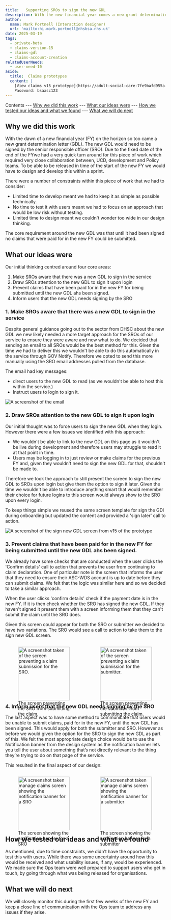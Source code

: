 ```yaml
---
title:   Supporting SROs to sign the new GDL
description: With the new financial year comes a new grant determination letter. We needed to develop a solution to allow senior responsible officers to sign it.
author:
  name: Mark Portnell (Interaction designer)
  url: 'mailto:hi.mark.portnell@nhsbsa.nhs.uk'
date: 2025-03-19
tags:
  - private-beta
  - claims-version-15
  - claims-gdl
  - claims-account-creation
relatedUserNeeds:
  - user-need-10
aside:
  title:  Claims prototypes
  content: |
    [View claims v15 prototype](https://adult-social-care-7fe9bafd955a.herokuapp.com/claims/prototypes/design/v15/) 
    Password: bsaasc123
---
```


Contents
--- [Why we did this work](#why-we-did-this-work)
--- [What our ideas were](#what-our-ideas-were)
--- [How we tested our ideas and what we found](#how-we-tested-our-ideas-and-what-we-found)
--- [What we will do next](#what-we-will-do-next)

## Why we did this work

With the dawn of a new financial year (FY) on the horizon so too came a new grant determination letter (GDL). The new GDL would need to be signed by the senior responsible officer (SRO). Due to the fixed date of the end of the FYwe had a very quick turn around for this piece of work which required very close collaboration between, UCD, development and Policy teams. To be able to be released in time of the start of the new FY we would have to design and develop this within a sprint. 

There were a number of constraints within this piece of work that we had to consider:
- Limited time to develop meant we had to keep it as simple as possible technically.
- No time to test it with users meant we had to focus on an approach that would be low risk without testing.
- Limited time to design meant we couldn't wonder too wide in our design thinking. 

The core requirement around the new GDL was that until it had been signed no claims that were paid for in the new FY could be submitted. 

## What our ideas were

Our initial thinking centred around four core areas:
1. Make SROs aware that there was a new GDL to sign in the service
2. Draw SROs attention to the new GDL to sign it upon login
3. Prevent claims that have been paid for in the new FY for being submitted until the new GDL ahs been signed.
4. Inform users that the new GDL needs signing by the SRO


### 1. Make SROs aware that there was a new GDL to sign in the service
Despite general guidance going out to the sector from DHSC about the new GDL we new likely needed a more target approach for the SROs of our service to ensure they were aware and new what to do. We decided that sending an email to all SROs would be the best method for this. Given the time we had to deliver this we wouldn't be able to do this automatically in the service through GOV Notify. Therefore we opted to send this more manually using the SRO email addresses pulled from the database. 

The email had key messages:
- direct users to the new GDL to read (as we wouldn't be able to host this within the service.)
- Instruct users to login to sign it. 

![A screenshot of the email](email.png "The new GDL communication email")

### 2. Draw SROs attention to the new GDL to sign it upon login
Our initial thought was to force users to sign the new GDL when they login. However there were a few issues we identified with this approach:
- We wouldn't be able to link to the new GDL on this page as it wouldn't be live during development and therefore users may struggle to read it at that point in time.
- Users may be logging in to just review or make claims for the previous FY and, given they wouldn't need to sign the new GDL for that, shouldn't be made to.

Therefore we took the approach to still present the screen to sign the new GDL to SROs upon login but give them the option to sign it later. Given the time we wouldn't be able to introduce anything smart that would remember their choice for future logins to this screen would always show to the SRO upon every login. 

To keep things simple we reused the same screen template for sign the GDl during onboarding but updated the content and provided a 'sign later' call to action.

![A screenshot of the sign new GDL screen from v15 of the prototype](sign-new-gdl.png "The sign new GDL screen that appears upon login for a SRO")

### 3. Prevent claims that have been paid for in the new FY for being submitted until the new GDL ahs been signed.
We already have some checks that are conducted when the user clicks the 'Confirm details' call to action that prevents the user from continuing to claim declaration. One of particular note is the screen that informs the user that they need to ensure their ASC-WDS account is up to date before they can submit claims. We felt that the logic was similar here and so we decided to take a similar approach.

When the user clicks 'confirm details' check if the payment date is in the new FY. If it is then check whether the SRO has signed the new GDL. If they haven't signed it present them with a screen informing them that they can't submit the claim until the SRO does. 

Given this screen could appear for both the SRO or submitter we decided to have two variations. The SRO would see a call to action to take them to the sign new GDL screen.

<div style="display: flex; flex-wrap: wrap; gap: 1rem;">
  <div style="flex: 1; max-width: 48%;">
  <figure>
    <img src="GDL-prevention-SRO.png" alt="A screenshot taken of the screen preventing a claim submission for the SRO." style="width: 100%; height: auto;">
    <figcaption>The screen preventing the SRO from submitting the claim.</figcaption>
  </figure>
  </div>
  <div style="flex: 1; max-width: 48%;">
  <figure>
    <img src="GDL-prevention-submitter.png" alt="A screenshot taken of the screen preventing a claim submission for the submitter." style="width: 100%; height: auto;">
    <figcaption>The screen preventing the submitter from submitting the claim.</figcaption>
  </figure>
  </div>
</div>

### 4. Inform users that the new GDL needs signing by the SRO
The last aspect was to have some method to communicate that users would be unable to submit claims, paid for in the new FY, until the new GDL has been signed. This would apply for both the submitter and SRO. However as before we would given the option for the SRO to sign the new GDL as part of this. We felt the most appropriate design choice would be to use the Notification banner from the design system as the notification banner lets you tell the user about something that’s not directly relevant to the thing they’re trying to do on that page of the service.

This resulted in the final aspect of our design:

<div style="display: flex; flex-wrap: wrap; gap: 1rem;">
  <div style="flex: 1; max-width: 48%;">
  <figure>
    <img src="banner-SRO.png" alt="A screenshot taken manage claims screen showing the notification banner for a SRO" style="width: 100%; height: auto;">
    <figcaption>The screen showing the notification banner for a SRO</figcaption>
  </figure>
  </div>
  <div style="flex: 1; max-width: 48%;">
  <figure>
    <img src="submitter-banner.png" alt="A screenshot taken manage claims screen showing the notification banner for a submitter" style="width: 100%; height: auto;">
    <figcaption>The screen showing the notification banner for a submitter</figcaption>
  </figure>
  </div>
</div>

## How we tested our ideas and what we found

As mentioned, due to time constraints, we didn’t have the opportunity to test this with users. While there was some uncertainty around how this would be received and what usability issues, if any, would be experienced. We made sure the Ops team were well prepared to support users who get in touch, by going through what was being released for organisations. 

## What we will do next

We will closely monitor this during the first few weeks of the new FY and keep a close line of communication with the Ops team to address any issues if they arise. 